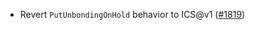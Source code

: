 - Revert `PutUnbondingOnHold` behavior to ICS@v1
([\#1819](https://github.com/cosmos/interchain-security/pull/1819))